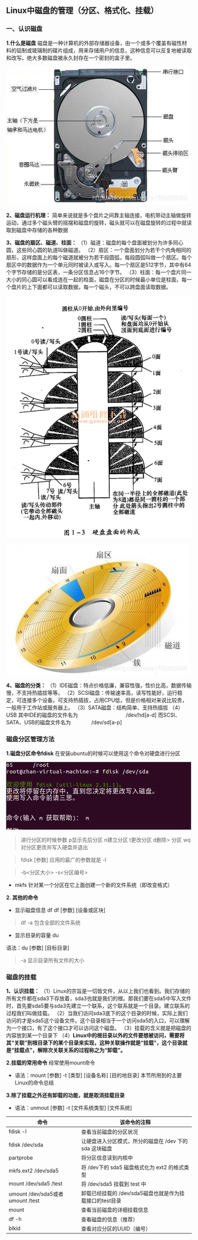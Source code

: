## Linux中磁盘的管理（分区、格式化、挂载）

### 一、认识磁盘
**1.什么是磁盘**
磁盘是一种计算机的外部存储器设备，由一个或多个覆盖有磁性材料的铝制或玻璃制的碟片组成，用来存储用户的信息，这种信息可以反复地被读取和改写。绝大多数磁盘被永久封存在一个密封的盒子里。

![磁盘](picture/%E7%A3%81%E7%9B%98%E7%85%A7%E7%89%87.jpg)

**2、磁盘运行机理：**
简单来说就是多个盘片之间靠主轴连接，电机带动主轴做旋转运动，通过多个磁头臂的摇摆和磁盘的旋转，磁头就可以在磁盘旋转的过程中就读取到磁盘中存储的各种数据

**3、磁盘的扇区、磁道、柱面：**
（1）磁道：磁盘的每个盘面被划分为许多同心圆，这些同心圆的轨道叫做磁道。
（2）扇区：一个盘面划分为若干个内角相同的扇形，这样盘面上的每个磁道就被分为若干段圆弧，每段圆弧叫做一个扇区。每个扇区中的数据作为一个单元同时被读入或写入。每一个扇区是512字节，其中有64个字节存储的是分区表，一条分区信息占16个字节。
（3）柱面：每一个盘片同一大小的同心圆可以看成连在一起的柱面，磁盘在分区的时候最小单位是柱面，每一个盘片的上下面都可以读取数据，每一个磁头，不可以跨盘面读取数据。

![磁盘1](picture/%E7%A3%81%E7%9B%98%E7%85%A7%E7%89%872.jpg)

![磁盘2](picture/%E7%A3%81%E7%9B%98%E7%85%A7%E7%89%873.png)

**4、磁盘的分类：**
（1）IDE磁盘：特点价格低廉，兼容性强，性价比高，数据传输慢，不支持热插拔等等。
（2）SCSI磁盘：传输速率高，读写性能好，运行稳定，可连接多个设备。可支持热插拔，占用CPU低，但是价格相对来说比较贵，一般用于工作站或服务器上。
（3）SATA磁盘：结构简单、支持热插拔
（4）USB
其中IDE的磁盘的文件名为　　　　　　　　　 /dev/hd[a-d]
而SCSI、SATA、USB的磁盘文件名为　　　　/dev/sd[a-p]

### 磁盘分区管理方法

**1.磁盘分区命令fdisk**
在安装ubuntu的时候可以使用这个命令对硬盘进行分区

![分区管理](picture/%E5%88%86%E5%8C%BA%E7%9A%84%E6%93%8D%E4%BD%9C.png)

> 进行分区的时候参数 p显示先后分区 n建立分区 t更改分区 d删除> 分区 wq对分区更改并写入硬盘并退出

> fdisk [参数] 应用的最广的参数就是 -l

> -b<分区大小> -s<分区编号> 

* mkfs 针对某一个分区在它上面创建一个新的文件系统（即改变格式）

**2. 其他的命令**
* 显示磁盘信息 df
df [参数] [设备或区块]
> df -a 包含全部的文件系统

* 显示目录的容量 du

语法：du [参数] [目标目录]
> -a 显示目录所有文件的大小

### 磁盘的挂载
**1、认识挂载：**
（1）Linux的宗旨是一切皆文件，从以上我们也看到。我们存储的所有文件都在sda3下存放着，sda3也就是我们的根。那我们要在sda5中写入文件时，首先要sda5要与sda3先建立一个联系，这个联系就是一个目录。建立联系的过程我们叫做挂载。
（2）当我们访问sda3底下的这个目录的时候，实际上我们访问的才是sda5这个设备文件。这个目录相当于一个访问sda5的入口，可以理解为一个接口，有了这个接口才可以访问这个磁盘。
（3）挂载的含义就是把磁盘的内容放到某一个目录下
（4）**Linux中的根目录以外的文件要想被访问，需要将其“关联”到根目录下的某个目录来实现，这种关联操作就是“挂载”，这个目录就是“挂载点”，解除次关联关系的过程称之为“卸载”。**

**2.挂载的常用命令** 经常使用mount命令
* 语法：mount [参数] -t [类型] [设备名称] [目的地目录]
本节所用到的主要Linux的命令总结

**3.除了挂载之外还有卸载的功能，就是取消挂载目录**
* 语法：unmout [参数] -t [文件系统类型] [文件系统]

命令|	该命令的注释
|-|-|
fdisk -l	|查看当前磁盘的分区状况
fdisk /dev/sda|	让硬盘进入分区模式，所分的磁盘在 /dev 下的 sda 这块磁盘
partprobe	|将分区信息读到内核中
mkfs.ext2 /dev/sda5	|将 /dev下的 sda5 磁盘格式化为 ext2 的格式类型
mount /dev/sda5 /test	|将 /dev/sda5 挂载到 test 中
umount /dev/sda5或者umount /test	|卸载已经挂载的 /dev/sda5磁盘也就是作为挂载接口的test目录
mount	|查看当前磁盘的详细挂载信息
df -h	|查看磁盘的信息（推荐）
blkid	|查看对应分区的UUID（编号）